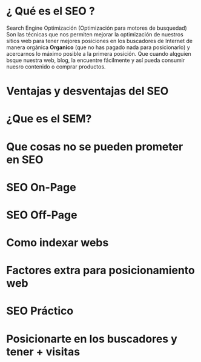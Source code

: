 
# ¿ Qué es el SEO ?

Search Engine Optimización (Optimización para motores de busquedad)
Son las técnicas que nos permiten mejorar la optimización de nuestros sitios web
para tener mejores posiciones en los buscadores de Internet de manera orgánica
**Organico** (que no has pagado nada para posicionarlo)
y acercarnos lo máximo posible a la primera posición. Que cuando alqguien bsque
nuestra web, blog, la encuentre fácilmente y así pueda consumir nuesro contenido
o comprar productos.

# Ventajas y desventajas del SEO

# ¿Que es el SEM?

# Que cosas no se pueden prometer en SEO

# SEO On-Page

# SEO Off-Page

# Como indexar webs

# Factores extra para posicionamiento web

# SEO Práctico

# Posicionarte en los buscadores y tener + visitas
